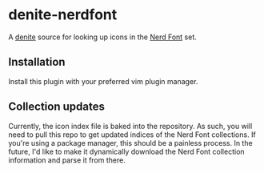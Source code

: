 denite-nerdfont
===============

A [denite](https://github.com/Shougo/denite.nvim) source for looking up icons
in the [Nerd Font](https://github.com/ryanoasis/nerd-fonts) set.

## Installation

Install this plugin with your preferred vim plugin manager.

## Collection updates

Currently, the icon index file is baked into the repository. As such, you will
need to pull this repo to get updated indices of the Nerd Font collections. If
you're using a package manager, this should be a painless process. In the
future, I'd like to make it dynamically download the Nerd Font collection
information and parse it from there.
